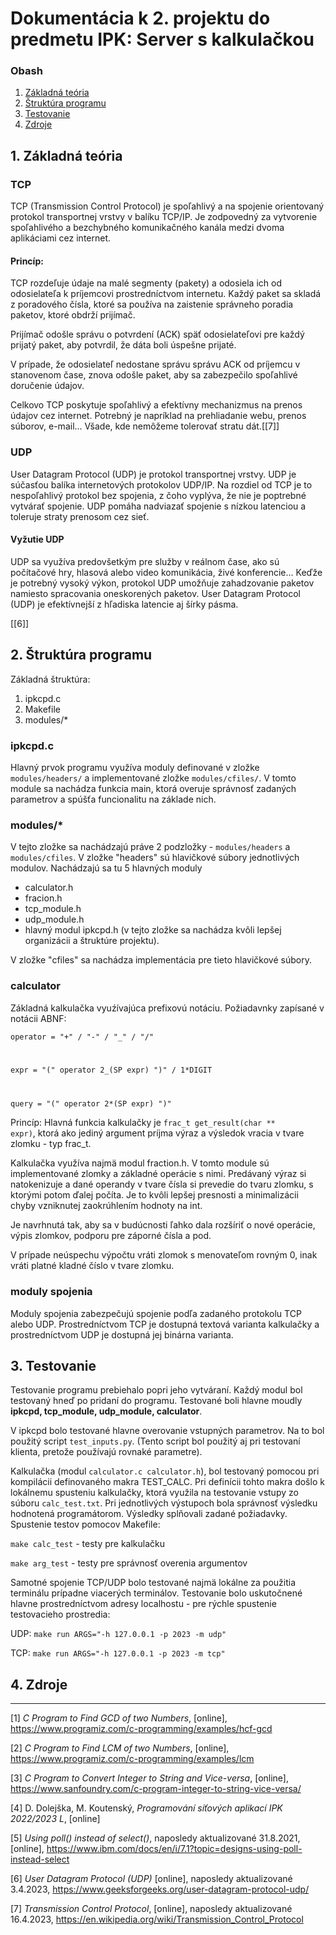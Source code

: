 # Dokumentácia k 2. projektu do predmetu IPK: Server s kalkulačkou

### Obash

1. [Základná teória](#basic_theory)
2. [Štruktúra programu](#program_structure)
3. [Testovanie](#testing)
4. [Zdroje](#sources)

## <a id="basic_theory">1. Základná teória</a>

### TCP

TCP (Transmission Control Protocol) je spoľahlivý a na spojenie orientovaný protokol transportnej vrstvy v balíku TCP/IP. Je zodpovedný za vytvorenie spoľahlivého a bezchybného komunikačného kanála medzi dvoma aplikáciami cez internet.

#### Princíp:

TCP rozdeľuje údaje na malé segmenty (pakety) a odosiela ich od odosielateľa k príjemcovi prostredníctvom internetu. Každý paket sa skladá z poradového čísla, ktoré sa používa na zaistenie správneho poradia paketov, ktoré obdrží prijímač.

Prijímač odošle správu o potvrdení (ACK) späť odosielateľovi pre každý prijatý paket, aby potvrdil, že dáta boli úspešne prijaté.

V prípade, že odosielateľ nedostane správu správu ACK od príjemcu v stanovenom čase, znova odošle paket, aby sa zabezpečilo spoľahlivé doručenie údajov.

Celkovo TCP poskytuje spoľahlivý a efektívny mechanizmus na prenos údajov cez internet. Potrebný je napríklad na prehliadanie webu, prenos súborov, e-mail... Všade, kde nemôžeme tolerovať stratu dát.[[7]]

### UDP

User Datagram Protocol (UDP) je protokol transportnej vrstvy. UDP je súčasťou balíka internetových protokolov UDP/IP. Na rozdiel od TCP je to nespoľahlivý protokol bez spojenia, z čoho vyplýva, že nie je poptrebné vytvárať spojenie. UDP pomáha nadviazať spojenie s nízkou latenciou a toleruje straty prenosom cez sieť.

#### Vyžutie UDP

UDP sa využíva predovšetkým pre služby v reálnom čase, ako sú počítačové hry, hlasová alebo video komunikácia, živé konferencie... Keďže je potrebný vysoký výkon, protokol UDP umožňuje zahadzovanie paketov namiesto spracovania oneskorených paketov.
User Datagram Protocol (UDP) je efektívnejší z hľadiska latencie aj šírky pásma.

[[6]]

## <a id="program_structure">2. Štruktúra programu</a>

Základná štruktúra:

1. ipkcpd.c
2. Makefile
3. modules/\*

### ipkcpd.c

Hlavný prvok programu využíva moduly definované v zložke <code>modules/headers/</code>
a implementované zložke <code>modules/cfiles/</code>. V tomto module sa nachádza funkcia main, ktorá overuje správnosť zadaných parametrov a spúšťa funcionalitu na základe nich.

### modules/\*

V tejto zložke sa nachádzajú práve 2 podzložky - <code>modules/headers</code> a <code>modules/cfiles</code>. V zložke "headers" sú hlavičkové súbory jednotlivých modulov. Nachádzajú sa tu 5 hlavných moduly

- calculator.h
- fracion.h
- tcp_module.h
- udp_module.h
- hlavný modul ipkcpd.h (v tejto zložke sa nachádza kvôli lepšej organizácii a štruktúre projektu).

V zložke "cfiles" sa nachádza implementácia pre tieto hlavičkové súbory.

### calculator

Základná kalkulačka vyuźívajúca prefixovú notáciu. Požiadavnky zapísané v notácii ABNF:

<code>operator = "+" / "-" / "\_" / "/"

expr = "(" operator 2\_(SP expr) ")" / 1\*DIGIT

query = "(" operator 2\*(SP expr) ")"</code>

Princíp:
Hlavná funkcia kalkulačky je <code>frac_t get_result(char \*\* expr)</code>, ktorá ako jediný argument príjma výraz a výsledok vracia v tvare zlomku - typ frac_t.

Kalkulačka využíva najmä modul fraction.h. V tomto module sú implementované zlomky a základné operácie s nimi. Predávaný výraz si natokenizuje a dané operandy v tvare čísla si prevedie do tvaru zlomku, s ktorými potom ďalej počíta. Je to kvôli lepšej presnosti a minimalizácii chyby vzniknutej zaokrúhlením hodnoty na int.

Je navrhnutá tak, aby sa v budúcnosti ľahko dala rozšíriť o nové operácie, výpis zlomkov, podporu pre záporné čísla a pod.

V prípade neúspechu výpočtu vráti zlomok s menovateľom rovným 0, inak vráti platné kladné číslo v tvare zlomku.

### moduly spojenia

Moduly spojenia zabezpečujú spojenie podľa zadaného protokolu TCP alebo UDP. Prostredníctvom TCP je dostupná textová varianta kalkulačky a prostredníctvom UDP je dostupná jej binárna varianta.

## <a id="testing">3. Testovanie</a>

Testovanie programu prebiehalo popri jeho vytváraní. Každý modul bol testovaný hneď po pridaní do programu. Testované boli hlavne moudly **ipkcpd, tcp_module, udp_module, calculator**.

V ipkcpd bolo testované hlavne overovanie vstupných parametrov. Na to bol použitý script
<code>test_inputs.py</code>. (Tento script bol použitý aj pri testovaní klienta, pretože používajú rovnaké parametre).

Kalkulačka (modul <code>calculator.c calculator.h</code>), bol testovaný pomocou pri kompilácii definovaného makra TEST_CALC. Pri definícii tohto makra došlo k lokálnemu spusteniu kalkulačky, ktorá využila na testovanie vstupy zo súboru <code>calc_test.txt</code>. Pri jednotlivých výstupoch bola správnosť výsledku hodnotená programátorom. Výsledky splňovali zadané požiadavky. Spustenie testov pomocov Makefile:

<code>make calc_test</code> - testy pre kalkulačku

<code>make arg_test</code> - testy pre správnosť overenia argumentov

Samotné spojenie TCP/UDP bolo testované najmä lokálne za použitia terminálu prípadne viacerých terminálov. Testovanie bolo uskutočnené hlavne prostredníctvom adresy localhostu - pre rýchle spustenie testovacieho prostredia:

UDP:
<code>make run ARGS="-h 127.0.0.1 -p 2023 -m udp"</code>

TCP:
<code>make run ARGS="-h 127.0.0.1 -p 2023 -m tcp"</code>

## <a id="sources">4. Zdroje</a>

<hr>

<a id="1">[1]</a> _C Program to Find GCD of two Numbers_, \[online\], https://www.programiz.com/c-programming/examples/hcf-gcd

<a id="2">[2]</a> _C Program to Find LCM of two Numbers_, \[online\], https://www.programiz.com/c-programming/examples/lcm

<a id="3">[3]</a> _C Program to Convert Integer to String and Vice-versa_, \[online\], https://www.sanfoundry.com/c-program-integer-to-string-vice-versa/

<a id="4">[4]</a> D. Dolejška, M. Koutenský, _Programování síťových aplikací IPK 2022/2023 L_, \[online\]

<a id="5">[5]</a> _Using poll() instead of select()_, naposledy aktualizované 31.8.2021, \[online\], https://www.ibm.com/docs/en/i/7.1?topic=designs-using-poll-instead-select

<a id="6">[6]</a> _User Datagram Protocol (UDP)_ \[online\], naposledy aktualizované 3.4.2023, https://www.geeksforgeeks.org/user-datagram-protocol-udp/

<a id="7">[7]</a> _Transmission Control Protocol_, \[online], naposledy aktualizované 16.4.2023, https://en.wikipedia.org/wiki/Transmission_Control_Protocol
